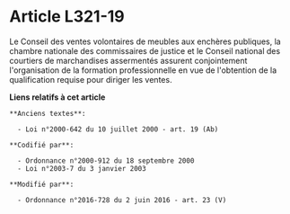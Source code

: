 # Article L321-19

Le Conseil des ventes volontaires de meubles aux enchères publiques, la chambre nationale des commissaires de justice et le
Conseil national des courtiers de marchandises assermentés assurent conjointement l'organisation de la formation
professionnelle en vue de l'obtention de la qualification requise pour diriger les ventes.

**Liens relatifs à cet article**

	**Anciens textes**:

	  - Loi n°2000-642 du 10 juillet 2000 - art. 19 (Ab)

	**Codifié par**:

	  - Ordonnance n°2000-912 du 18 septembre 2000
	  - Loi n°2003-7 du 3 janvier 2003

	**Modifié par**:

	  - Ordonnance n°2016-728 du 2 juin 2016 - art. 23 (V)
